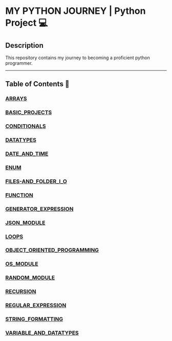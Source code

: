 # MY PYTHON JOURNEY | Python Project :computer:

## Description
This repository contains my journey to becoming a proficient python programmer.

---
## Table of Contents :open_file_folder:

### [ARRAYS](ARRAYS)

### [BASIC_PROJECTS](BASIC_PROJECTS)

### [CONDITIONALS](CONDITIONALS)

### [DATATYPES](DATATYPES)

### [DATE_AND_TIME](DATE_AND_TIME)

### [ENUM](ENUM)

### [FILES-AND_FOLDER_I_O](FILES-AND-FOLDER_I_O)

### [FUNCTION](FUNCTION)

### [GENERATOR_EXPRESSION](GENERATOR_EXPRESSION)

### [JSON_MODULE](JSON_MODULE)

### [LOOPS](LOOPS)

### [OBJECT_ORIENTED_PROGRAMMING](OBJECT_ORIENTED_PROGRAMMING)

### [OS_MODULE](OS_MODULE)

### [RANDOM_MODULE](RANDOM_MODULE)

### [RECURSION](RECURSION)

### [REGULAR_EXPRESSION](REGULAR_EXPRESSION)

### [STRING_FORMATTING](STRING_FORMATTING)

### [VARIABLE_AND_DATATYPES](VARIABLE_AND_DATATYPES)


